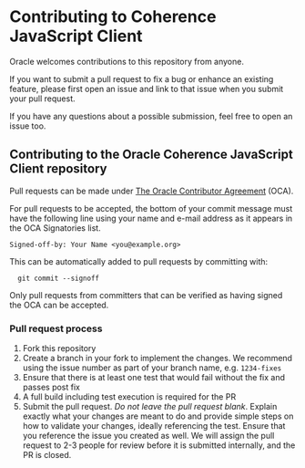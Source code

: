<!--

  Copyright (c) 2000, 2020, Oracle and/or its affiliates.

  Licensed under the Universal Permissive License v 1.0 as shown at
  http://oss.oracle.com/licenses/upl.

-->
# Contributing to Coherence JavaScript Client

Oracle welcomes contributions to this repository from anyone.

If you want to submit a pull request to fix a bug or enhance an existing
feature, please first open an issue and link to that issue when you
submit your pull request.

If you have any questions about a possible submission, feel free to open
an issue too.

## Contributing to the Oracle Coherence JavaScript Client repository

Pull requests can be made under
[The Oracle Contributor Agreement](https://www.oracle.com/technetwork/community/oca-486395.html) (OCA).

For pull requests to be accepted, the bottom of your commit message must have
the following line using your name and e-mail address as it appears in the
OCA Signatories list.

```
Signed-off-by: Your Name <you@example.org>
```

This can be automatically added to pull requests by committing with:

```
  git commit --signoff
```

Only pull requests from committers that can be verified as having
signed the OCA can be accepted.

### Pull request process

1. Fork this repository
1. Create a branch in your fork to implement the changes. We recommend using
the issue number as part of your branch name, e.g. `1234-fixes`
1. Ensure that there is at least one test that would fail without the fix and
passes post fix
1. A full build including test execution is required for the PR
1. Submit the pull request. *Do not leave the pull request blank*. Explain exactly
what your changes are meant to do and provide simple steps on how to validate
your changes, ideally referencing the test. Ensure that you reference the issue
you created as well. We will assign the pull request to 2-3 people for review
before it is submitted internally, and the PR is closed.
